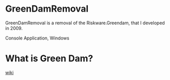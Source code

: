 GreenDamRemoval
===============

GreenDamRemoval is a removal of the Riskware.Greendam, that I developed in 2009.

Console Application, Windows


What is Green Dam?
===============
[wiki](http://en.wikipedia.org/wiki/Green_Dam_Youth_Escort)
